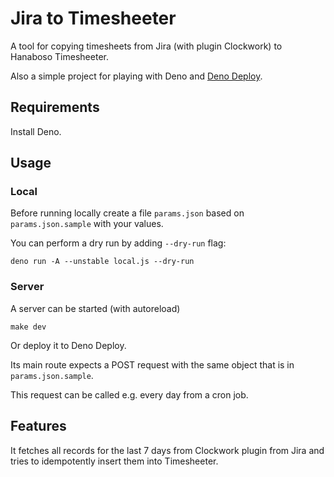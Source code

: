 # Jira to Timesheeter

A tool for copying timesheets from Jira (with plugin Clockwork) to Hanaboso Timesheeter.

Also a simple project for playing with Deno and [Deno Deploy](https://deno.com/deploy/).

## Requirements

Install Deno.

## Usage

### Local

Before running locally create a file `params.json` based on `params.json.sample` with your values.

You can perform a dry run by adding `--dry-run` flag:

```
deno run -A --unstable local.js --dry-run
```

### Server

A server can be started (with autoreload)

```
make dev
```

Or deploy it to Deno Deploy.

Its main route expects a POST request with the same object that is in `params.json.sample`.

This request can be called e.g. every day from a cron job.

## Features

It fetches all records for the last 7 days from Clockwork plugin from Jira and tries to idempotently insert them into Timesheeter.

